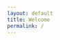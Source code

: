 ```yaml
---
layout: default
title: Welcome
permalink: /
---
```


<style type="text/css">
.container{
    display: flex;
}
.fixed{

}
.flex-item{
    flex-grow: 0.5;
}
</style>

<script type="text/javascript">
images_dictionary={
     dogs:["/resources/welcome_dogs.jpg","dogwalker on the waterfront <br /> Hoboken, NJ summer 2016"],
     ferns1:["/resources/welcome_ferns1.jpg","ferns near Peavey Arboretum <br />  Corvallis, OR spring 2016"],
     ferns2:["/resources/welcome_ferns2.jpg", "ferns near Peavey Arboretum <br />  Corvallis, OR spring 2016"],
     flowers:["/resources/welcome_flowers.jpg", "flowers at Chip Ross park <br /> Corvallis, OR summer 2016"],
     lamppost:["/resources/welcome_lamppost.jpg", "perched crow at NW Mirador Pl<br /> Corvallis, OR summer 2016"],
     road:["/resources/welcome_road.jpg", "NW Soap Creek Road <br /> Corvallis, OR summer 2016"],
     strawberries:["/resources/welcome_strawberries.jpg", "early moring strawberries at USDA HCRL<br /> Corvallis, OR summer 2016"],
     sunrisemoonset:["/resources/welcome_sunrisemoonset.jpg", "moonset at sunrise near Chip Ross park <br /> Corvallis, OR summer 2016"],
     thistle:["/resources/welcome_thistle.jpg", "thistle at Owens Farm <br />  Corvallis, OR summer 2016"]
};

  var image_keys = [
    "dogs",
    "ferns1",
    "ferns2",
    "flowers",
    "lamppost",
    "road",
    "strawberries",
    "sunrisemoonset",
    "thistle"
  ];

  function getImageHTML() {
    var html_code = '<img src=\"';
    var randomIndex = Math.floor(Math.random() * image_keys.length);
    html_code += images_dictionary[image_keys[randomIndex]][0];
    html_code += '\"  style=\"max-width:100vw; max-height:60vh;\" alt=\"have you tried ~refreshing~?!\"/>';
    html_code += "<br /><span align=\"left;\">"
    html_code += images_dictionary[image_keys[randomIndex]][1];
    html_code += "</span>"

    return html_code;
  }
</script>

<div class="container">
  <div class="flex-item">
  </div>

  <div class="fixed">
  <script type="text/javascript">
    document.write(getImageHTML());
  </script>
  </div>

  <div class="flex-item">
  </div>
</div>
